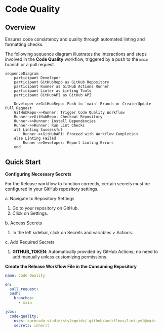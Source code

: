 # Code Quality

## Overview

Ensures code consistency and quality through automated linting and formatting checks.

The following sequence diagram illustrates the interactions and steps involved in the **Code
Quality** workflow, triggered by a push to the `main` branch or a pull request.

```mermaid
sequenceDiagram
    participant Developer
    participant GitHubRepo as GitHub Repository
    participant Runner as GitHub Actions Runner
    participant Linter as Linting Tools
    participant GitHubAPI as GitHub API

    Developer->>GitHubRepo: Push to `main` Branch or Create/Update Pull Request
    GitHubRepo->>Runner: Trigger Code Quality Workflow
    Runner->>GitHubRepo: Checkout Repository
    Runner->>Runner: Install Dependencies
    Runner->>Runner: Run Lint Checks
    alt Linting Successful
        Runner->>GitHubAPI: Proceed with Workflow Completion
    else Linting Failed
        Runner->>Developer: Report Linting Errors
    end
```

## Quick Start

**Configuring Necessary Secrets**

For the Release workflow to function correctly, certain secrets must be configured in your GitHub
repository settings.

a. Navigate to Repository Settings

1. Go to your repository on GitHub.
2. Click on Settings.

b. Access Secrets

1. In the left sidebar, click on Secrets and variables > Actions.

c. Add Required Secrets

1. **GITHUB_TOKEN**: Automatically provided by GitHub Actions; no need to add manually unless
   customizing permissions.

**Create the Release Workflow File in the Consuming Repository**

```yaml
name: Code Quality

on:
  pull_request:
  push:
    branches:
      - main

jobs:
  code-quality:
    uses: kurocado-studio/styleguide/.github/workflows/lint.yml@main
    secrets: inherit
```

